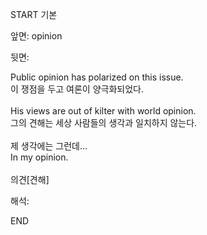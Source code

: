 START
기본

앞면:
opinion


뒷면:
<div>Public opinion has polarized on this issue. </div><div><div>이 쟁점을 두고 여론이 양극화되었다.</div></div><div><br></div><div><div>His views are out of kilter with world opinion. </div><div><div>그의 견해는 세상 사람들의 생각과 일치하지 않는다.</div></div></div><div><br></div><div><div><div>제 생각에는 그런데...</div></div><div><div>In my opinion.</div></div></div><div><br></div><div>의견[견해]</div>


해석:
<!--ID: 1746614454359-->
END